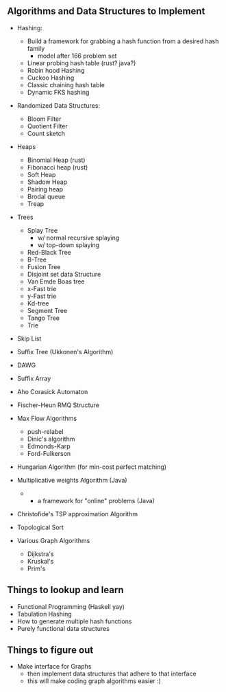 Algorithms and Data Structures to Implement
-------------------------------------------
- Hashing:
  - Build a framework for grabbing a hash function from a
    desired hash family
      - model after 166 problem set
  - Linear probing hash table (rust? java?)
  - Robin hood Hashing
  - Cuckoo Hashing
  - Classic chaining hash table
  - Dynamic FKS hashing

- Randomized Data Structures:
  - Bloom Filter
  - Quotient Filter
  - Count sketch

- Heaps
  - Binomial Heap (rust)
  - Fibonacci heap (rust)
  - Soft Heap
  - Shadow Heap
  - Pairing heap
  - Brodal queue
  - Treap

- Trees
  - Splay Tree
    - w/ normal recursive splaying
    - w/ top-down splaying
  - Red-Black Tree
  - B-Tree
  - Fusion Tree
  - Disjoint set data Structure
  - Van Emde Boas tree
  - x-Fast trie
  - y-Fast trie
  - Kd-tree
  - Segment Tree
  - Tango Tree
  - Trie

- Skip List
- Suffix Tree (Ukkonen's Algorithm)
- DAWG
- Suffix Array
- Aho Corasick Automaton
- Fischer-Heun RMQ Structure

- Max Flow Algorithms
  - push-relabel
  - Dinic's algorithm
  - Edmonds-Karp
  - Ford-Fulkerson

- Hungarian Algorithm (for min-cost perfect matching)
- Multiplicative weights Algorithm (Java)
  - + a framework for "online" problems (Java)
- Christofide's TSP approximation Algorithm
- Topological Sort

- Various Graph Algorithms
  - Dijkstra's
  - Kruskal's
  - Prim's


Things to lookup and learn
--------------------------

- Functional Programming (Haskell yay)
- Tabulation Hashing
- How to generate multiple hash functions
- Purely functional data structures

Things to figure out
--------------------
- Make interface for Graphs
  - then implement data structures that adhere to that interface
  - this will make coding graph algorithms easier :)
